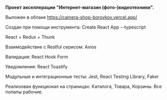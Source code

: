 **Проект акселлерации "Интернет-магазин (фото-)видеотехники".**

Выложен в облаке https://camera-shop-borovkov.vercel.app/

Создан при помощи инструмента: Create React App --typescript

React + Redux + Thunk

Взаимодействие с Restful серисом: Axios

Валидация: React Hook Form

Уведомления: React Toastify

Модульные и интеграционные тесты: Jest, React Testing Library, Faker

Реализован функционал на страницах: Каталога, Товара, Корзины. Все попапы рабочие.
